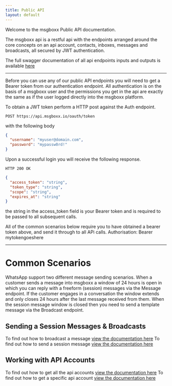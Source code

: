 ```yaml
---
title: Public API
layout: default
---
```


Welcome to the msgboxx Public API documentation.

The msgboxx api is a restful api with the endpoints arranged around the core concepts on an api account, contacts, inboxes, messages and broadcasts, all secured by JWT authentication.

The full swagger documentation of all api endpoints inputs and outputs is available <a href="https://developer.msgboxx.io">here</a>

---

Before you can use any of our public API endpoints you will need to get a Bearer token from our authentication endpoint. All authentication is on the basis of a msgboxx user and the permissions you get in the api are exactly the same as if the user logged directly into the msgboxx platform.

To obtain a JWT token perform a HTTP post against the Auth endpoint.

`POST https://api.msgboxx.io/oauth/token`

with the following body

```json
{
  "username": "myuser@domain.com",
  "password": "mypassw0rd!"
}
```

Upon a successful login you will receive the following response.

`HTTP 200 OK`

```json
{
  "access_token": "string",
  "token_type": "string",
  "scope": "string",
  "expires_at": "string"
}
```

the string in the access_token field is your Bearer token and is required to be passed to all subsequent calls.

All of the common scenarios below require you to have obtained a bearer token above, and send it through to all APi calls.
Authorisation: Bearer mytokengoeshere

---

# Common Scenarios

WhatsApp support two different message sending scenarios. When a customer sends a message into msgboxx a window of 24 hours is open in which you can reply with a freeform (session) messages via the Message endpoint. If the customer engages in a conversation the window extends and only closes 24 hours after the last message received from them. When the session message window is closed then you need to send a template message via the Broadcast endpoint.

## Sending a Session Messages & Broadcasts

To find out how to broadcast a message <a href="sendbroadcast">view the documentation here</a>
To find out how to send a session message <a href="sendmessage">view the documentation here</a>

## Working with API Accounts

To find out how to get all the api accounts <a href="getapiaccounts">view the documentation here</a>
To find out how to get a specific api account <a href="getapiaccount">view the documentation here</a>